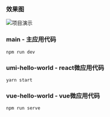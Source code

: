### 效果图
![项目演示](https://raw.githubusercontent.com/Aliceco/react-umi-admin/master/src/assets/demo/0.png)

### main - 主应用代码
```
npm run dev
```

### umi-hello-world - react微应用代码
```
yarn start
```

### vue-hello-world - vue微应用代码
```
npm run serve
```